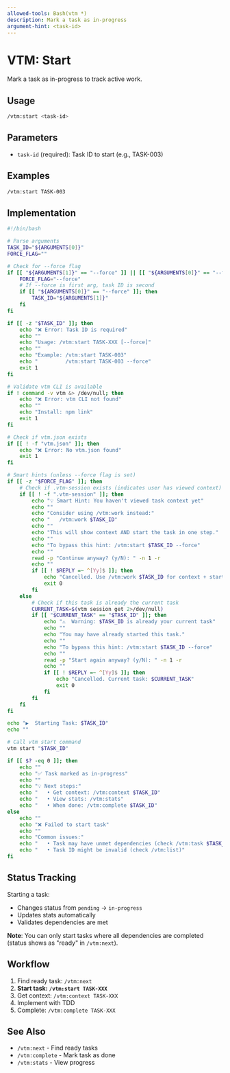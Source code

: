 ```yaml
---
allowed-tools: Bash(vtm *)
description: Mark a task as in-progress
argument-hint: <task-id>
---
```


# VTM: Start

Mark a task as in-progress to track active work.

## Usage

```bash
/vtm:start <task-id>
```

## Parameters

- `task-id` (required): Task ID to start (e.g., TASK-003)

## Examples

```bash
/vtm:start TASK-003
```

## Implementation

```bash
#!/bin/bash

# Parse arguments
TASK_ID="${ARGUMENTS[0]}"
FORCE_FLAG=""

# Check for --force flag
if [[ "${ARGUMENTS[1]}" == "--force" ]] || [[ "${ARGUMENTS[0]}" == "--force" ]]; then
    FORCE_FLAG="--force"
    # If --force is first arg, task ID is second
    if [[ "${ARGUMENTS[0]}" == "--force" ]]; then
        TASK_ID="${ARGUMENTS[1]}"
    fi
fi

if [[ -z "$TASK_ID" ]]; then
    echo "❌ Error: Task ID is required"
    echo ""
    echo "Usage: /vtm:start TASK-XXX [--force]"
    echo ""
    echo "Example: /vtm:start TASK-003"
    echo "         /vtm:start TASK-003 --force"
    exit 1
fi

# Validate vtm CLI is available
if ! command -v vtm &> /dev/null; then
    echo "❌ Error: vtm CLI not found"
    echo ""
    echo "Install: npm link"
    exit 1
fi

# Check if vtm.json exists
if [[ ! -f "vtm.json" ]]; then
    echo "❌ Error: No vtm.json found"
    exit 1
fi

# Smart hints (unless --force flag is set)
if [[ -z "$FORCE_FLAG" ]]; then
    # Check if .vtm-session exists (indicates user has viewed context)
    if [[ ! -f ".vtm-session" ]]; then
        echo "💡 Smart Hint: You haven't viewed task context yet"
        echo ""
        echo "Consider using /vtm:work instead:"
        echo "   /vtm:work $TASK_ID"
        echo ""
        echo "This will show context AND start the task in one step."
        echo ""
        echo "To bypass this hint: /vtm:start $TASK_ID --force"
        echo ""
        read -p "Continue anyway? (y/N): " -n 1 -r
        echo ""
        if [[ ! $REPLY =~ ^[Yy]$ ]]; then
            echo "Cancelled. Use /vtm:work $TASK_ID for context + start."
            exit 0
        fi
    else
        # Check if this task is already the current task
        CURRENT_TASK=$(vtm session get 2>/dev/null)
        if [[ "$CURRENT_TASK" == "$TASK_ID" ]]; then
            echo "⚠️  Warning: $TASK_ID is already your current task"
            echo ""
            echo "You may have already started this task."
            echo ""
            echo "To bypass this hint: /vtm:start $TASK_ID --force"
            echo ""
            read -p "Start again anyway? (y/N): " -n 1 -r
            echo ""
            if [[ ! $REPLY =~ ^[Yy]$ ]]; then
                echo "Cancelled. Current task: $CURRENT_TASK"
                exit 0
            fi
        fi
    fi
fi

echo "▶️  Starting Task: $TASK_ID"
echo ""

# Call vtm start command
vtm start "$TASK_ID"

if [[ $? -eq 0 ]]; then
    echo ""
    echo "✅ Task marked as in-progress"
    echo ""
    echo "💡 Next steps:"
    echo "   • Get context: /vtm:context $TASK_ID"
    echo "   • View stats: /vtm:stats"
    echo "   • When done: /vtm:complete $TASK_ID"
else
    echo ""
    echo "❌ Failed to start task"
    echo ""
    echo "Common issues:"
    echo "   • Task may have unmet dependencies (check /vtm:task $TASK_ID)"
    echo "   • Task ID might be invalid (check /vtm:list)"
fi
```

## Status Tracking

Starting a task:

- Changes status from `pending` → `in-progress`
- Updates stats automatically
- Validates dependencies are met

**Note**: You can only start tasks where all dependencies are completed (status shows as "ready" in `/vtm:next`).

## Workflow

1. Find ready task: `/vtm:next`
2. **Start task: `/vtm:start TASK-XXX`**
3. Get context: `/vtm:context TASK-XXX`
4. Implement with TDD
5. Complete: `/vtm:complete TASK-XXX`

## See Also

- `/vtm:next` - Find ready tasks
- `/vtm:complete` - Mark task as done
- `/vtm:stats` - View progress
